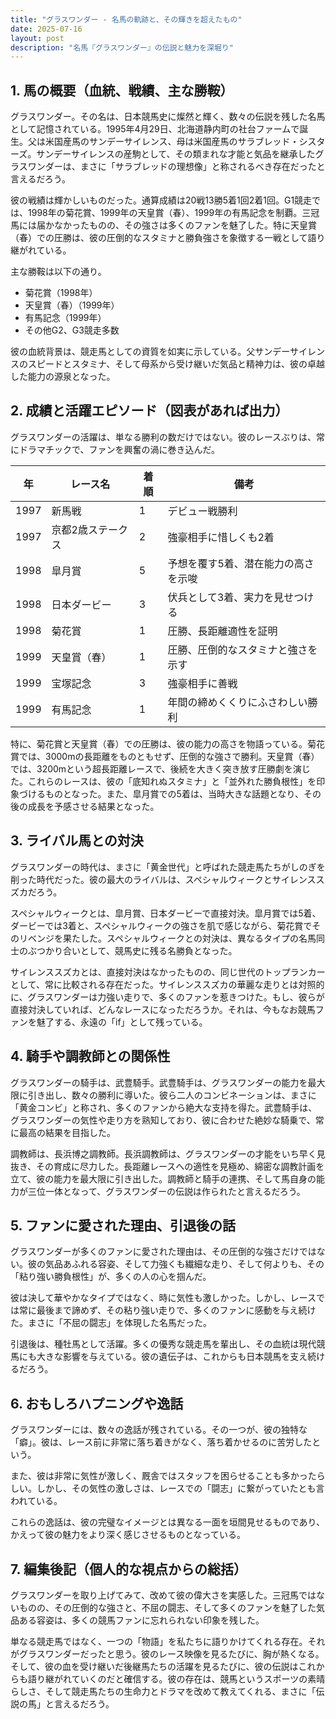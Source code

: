 ```yaml
---
title: "グラスワンダー - 名馬の軌跡と、その輝きを超えたもの"
date: 2025-07-16
layout: post
description: "名馬『グラスワンダー』の伝説と魅力を深堀り"
---
```


## 1. 馬の概要（血統、戦績、主な勝鞍）

グラスワンダー。その名は、日本競馬史に燦然と輝く、数々の伝説を残した名馬として記憶されている。1995年4月29日、北海道静内町の社台ファームで誕生。父は米国産馬のサンデーサイレンス、母は米国産馬のサラブレッド・シスターズ。サンデーサイレンスの産駒として、その類まれな才能と気品を継承したグラスワンダーは、まさに「サラブレッドの理想像」と称されるべき存在だったと言えるだろう。


彼の戦績は輝かしいものだった。通算成績は20戦13勝5着1回2着1回。G1競走では、1998年の菊花賞、1999年の天皇賞（春）、1999年の有馬記念を制覇。三冠馬には届かなかったものの、その強さは多くのファンを魅了した。特に天皇賞（春）での圧勝は、彼の圧倒的なスタミナと勝負強さを象徴する一戦として語り継がれている。


主な勝鞍は以下の通り。

* 菊花賞（1998年）
* 天皇賞（春）（1999年）
* 有馬記念（1999年）
* その他G2、G3競走多数


彼の血統背景は、競走馬としての資質を如実に示している。父サンデーサイレンスのスピードとスタミナ、そして母系から受け継いだ気品と精神力は、彼の卓越した能力の源泉となった。


## 2. 成績と活躍エピソード（図表があれば出力）


グラスワンダーの活躍は、単なる勝利の数だけではない。彼のレースぶりは、常にドラマチックで、ファンを興奮の渦に巻き込んだ。


| 年 | レース名             | 着順 | 備考                                      |
|---|----------------------|-----|-------------------------------------------|
| 1997 | 新馬戦               | 1   | デビュー戦勝利                            |
| 1997 | 京都2歳ステークス     | 2   | 強豪相手に惜しくも2着                     |
| 1998 | 皐月賞               | 5   | 予想を覆す5着、潜在能力の高さを示唆       |
| 1998 | 日本ダービー           | 3   | 伏兵として3着、実力を見せつける             |
| 1998 | 菊花賞               | 1   | 圧勝、長距離適性を証明                    |
| 1999 | 天皇賞（春）         | 1   | 圧勝、圧倒的なスタミナと強さを示す         |
| 1999 | 宝塚記念             | 3   | 強豪相手に善戦                            |
| 1999 | 有馬記念             | 1   | 年間の締めくくりにふさわしい勝利           |


特に、菊花賞と天皇賞（春）での圧勝は、彼の能力の高さを物語っている。菊花賞では、3000mの長距離をものともせず、圧倒的な強さで勝利。天皇賞（春）では、3200mという超長距離レースで、後続を大きく突き放す圧勝劇を演じた。これらのレースは、彼の「底知れぬスタミナ」と「並外れた勝負根性」を印象づけるものとなった。また、皐月賞での5着は、当時大きな話題となり、その後の成長を予感させる結果となった。


## 3. ライバル馬との対決


グラスワンダーの時代は、まさに「黄金世代」と呼ばれた競走馬たちがしのぎを削った時代だった。彼の最大のライバルは、スペシャルウィークとサイレンススズカだろう。


スペシャルウィークとは、皐月賞、日本ダービーで直接対決。皐月賞では5着、ダービーでは3着と、スペシャルウィークの強さを肌で感じながら、菊花賞でそのリベンジを果たした。スペシャルウィークとの対決は、異なるタイプの名馬同士のぶつかり合いとして、競馬史に残る名勝負となった。


サイレンススズカとは、直接対決はなかったものの、同じ世代のトップランカーとして、常に比較される存在だった。サイレンススズカの華麗な走りとは対照的に、グラスワンダーは力強い走りで、多くのファンを惹きつけた。もし、彼らが直接対決していれば、どんなレースになっただろうか。それは、今もなお競馬ファンを魅了する、永遠の「if」として残っている。


## 4. 騎手や調教師との関係性


グラスワンダーの騎手は、武豊騎手。武豊騎手は、グラスワンダーの能力を最大限に引き出し、数々の勝利に導いた。彼ら二人のコンビネーションは、まさに「黄金コンビ」と称され、多くのファンから絶大な支持を得た。武豊騎手は、グラスワンダーの気性や走り方を熟知しており、彼に合わせた絶妙な騎乗で、常に最高の結果を目指した。


調教師は、長浜博之調教師。長浜調教師は、グラスワンダーの才能をいち早く見抜き、その育成に尽力した。長距離レースへの適性を見極め、綿密な調教計画を立て、彼の能力を最大限に引き出した。調教師と騎手の連携、そして馬自身の能力が三位一体となって、グラスワンダーの伝説は作られたと言えるだろう。


## 5. ファンに愛された理由、引退後の話


グラスワンダーが多くのファンに愛された理由は、その圧倒的な強さだけではない。彼の気品あふれる容姿、そして力強くも繊細な走り、そして何よりも、その「粘り強い勝負根性」が、多くの人の心を掴んだ。


彼は決して華やかなタイプではなく、時に気性も激しかった。しかし、レースでは常に最後まで諦めず、その粘り強い走りで、多くのファンに感動を与え続けた。まさに「不屈の闘志」を体現した名馬だった。


引退後は、種牡馬として活躍。多くの優秀な競走馬を輩出し、その血統は現代競馬にも大きな影響を与えている。彼の遺伝子は、これからも日本競馬を支え続けるだろう。


## 6. おもしろハプニングや逸話


グラスワンダーには、数々の逸話が残されている。その一つが、彼の独特な「癖」。彼は、レース前に非常に落ち着きがなく、落ち着かせるのに苦労したという。


また、彼は非常に気性が激しく、厩舎ではスタッフを困らせることも多かったらしい。しかし、その気性の激しさは、レースでの「闘志」に繋がっていたとも言われている。


これらの逸話は、彼の完璧なイメージとは異なる一面を垣間見せるものであり、かえって彼の魅力をより深く感じさせるものとなっている。


## 7. 編集後記（個人的な視点からの総括）


グラスワンダーを取り上げてみて、改めて彼の偉大さを実感した。三冠馬ではないものの、その圧倒的な強さと、不屈の闘志、そして多くのファンを魅了した気品ある容姿は、多くの競馬ファンに忘れられない印象を残した。


単なる競走馬ではなく、一つの「物語」を私たちに語りかけてくれる存在。それがグラスワンダーだったと思う。彼のレース映像を見るたびに、胸が熱くなる。そして、彼の血を受け継いだ後継馬たちの活躍を見るたびに、彼の伝説はこれからも語り継がれていくのだと確信する。彼の存在は、競馬というスポーツの素晴らしさ、そして競走馬たちの生命力とドラマを改めて教えてくれる、まさに「伝説の馬」と言えるだろう。
